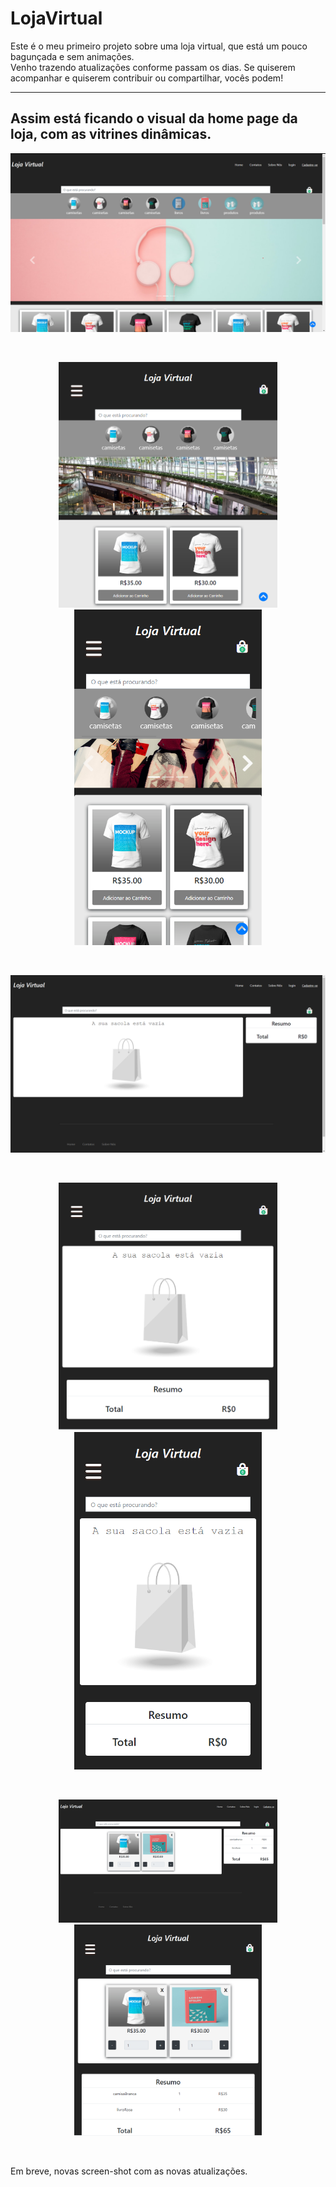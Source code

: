 <h1>LojaVirtual</h1>
<p>Este é o meu primeiro projeto sobre uma loja virtual, que está um pouco bagunçada e sem animações. <br>
Venho trazendo atualizações conforme passam os dias. Se quiserem acompanhar e quiserem contribuir ou compartilhar, vocês podem!</p>

----------------------------------------------------------------------------------------------------------------------------------------------------------------------------------

<h2>Assim está ficando o visual da home page da loja, com as vitrines dinâmicas.</h2>

<p align="center">
  <img src="images/imagesParaReadme/pagina-inicial-lg.png" width="600">
 </p>
<br>
<p align="center">
  <img src="images/imagesParaReadme/pagina-inicial-md.png" width="350">
  <img src="images/imagesParaReadme/pagina-inicial-sm.png" width="300">
</p>
<br>
<p align="center">
  <img src="images/imagesParaReadme/pagina-sacola-vazia-lg.png" width="600">
 </p>
<br>
<p align="center">
  <img src="images/imagesParaReadme/pagina-sacola-vazia-md.png" width="350">
  <img src="images/imagesParaReadme/pagina-sacola-vazia-sm.png" width="300">
</p>
<br>
<p align="center">
  <img src="images/imagesParaReadme/pagina-sacola-com-itens-lg.png" width="350">
  <img src="images/imagesParaReadme/pagina-sacola-com-itens-md.png" width="300">
</p>
<br>
<p>Em breve, novas screen-shot com as novas atualizações.</p>
